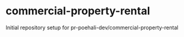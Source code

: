 # commercial-property-rental

Initial repository setup for pr-poehali-dev/commercial-property-rental